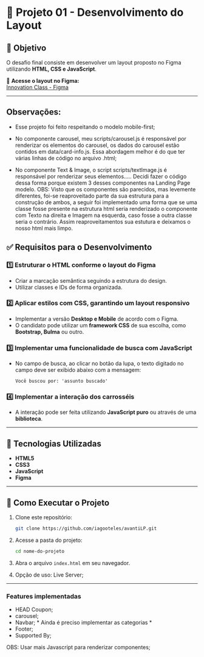# 🚀 Projeto 01 - Desenvolvimento do Layout

## 📝 Objetivo
O desafio final consiste em desenvolver um layout proposto no Figma utilizando **HTML, CSS e JavaScript**.

🔗 **Acesse o layout no Figma:**  
[Innovation Class - Figma](https://www.figma.com/proto/DqtFxC6312M32mLt8FpJjq/innovation-class?page-id=13%3A673&node-id=13-920&viewport=346%2C140%2C0.11&t=HyGGDSs83f1vbqMJ-1&scaling=scale-down&content-scaling=fixed)

---

## Observações:
- Esse projeto foi feito respeitando o modelo mobile-first;

- No componente carousel, meu scripts/carousel.js é responsável por renderizar os elementos do carousel, os dados do carousel estão contidos em data/card-info.js. Essa abordagem melhor é do que ter várias linhas de código no arquivo .html;

- No componente Text & Image, o script scripts/textImage.js é responsável por renderizar seus elementos..... Decidi fazer o código dessa forma porque existem 3 desses componentes na Landing Page modelo.
   OBS: Visto que os componentes são parecidos, mas levemente diferentes, foi-se reaproveitado parte da sua estrutura para a construção de ambos, a seguir foi implementado uma forma que se uma classe fosse presente na estrutura html seria renderizado o componente com Texto na direita e Imagem na esquerda, caso fosse a outra classe seria o contrário. Assim reaproveitamentos sua estutura e deixamos o nosso html mais limpo.

## ✅ Requisitos para o Desenvolvimento

### 1️⃣ Estruturar o HTML conforme o layout do Figma
- Criar a marcação semântica seguindo a estrutura do design.
- Utilizar classes e IDs de forma organizada.

### 2️⃣ Aplicar estilos com CSS, garantindo um layout responsivo
- Implementar a versão **Desktop e Mobile** de acordo com o Figma.
- O candidato pode utilizar um **framework CSS** de sua escolha, como **Bootstrap, Bulma** ou outro.

### 3️⃣ Implementar uma funcionalidade de busca com JavaScript
- No campo de busca, ao clicar no botão da lupa, o texto digitado no campo deve ser exibido abaixo com a mensagem:
  
  ```Você buscou por: 'assunto buscado'```
  
### 4️⃣ Implementar a interação dos carrosséis
- A interação pode ser feita utilizando **JavaScript puro** ou através de uma **biblioteca**.

---

## 📂 Tecnologias Utilizadas
- **HTML5**
- **CSS3**
- **JavaScript**
- **Figma**

---

## 📌 Como Executar o Projeto
1. Clone este repositório:
   ```sh
   git clone https://github.com/iagooteles/avantiLP.git
   ```
2. Acesse a pasta do projeto:
   ```sh
   cd nome-do-projeto
   ```
3. Abra o arquivo `index.html` em seu navegador.

4. Opção de uso: Live Server;

---

### Features implementadas

- HEAD Coupon;
- carousel;
- Navbar; * Ainda é preciso implementar as categorias *
- Footer;
- Supported By;

OBS: Usar mais Javascript para renderizar componentes;
